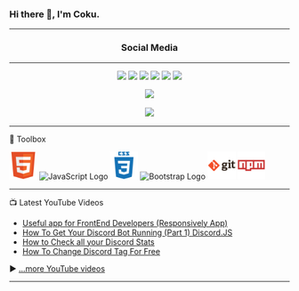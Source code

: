 ### Hi there 👋, I'm Coku.

---

<h3 align='center'>Social Media</h3>

---

<p align='center'>
  <a href="https://twitter.com/coku_mr"><img src="https://img.shields.io/badge/Twitter-1DA1F2?style=for-the-badge&logo=twitter&logoColor=white"/></a>
  <a href="https://www.linkedin.com/in/kristjan-seraj-b141b8203/"><img src="https://img.shields.io/badge/LinkedIn-0077B5?style=for-the-badge&logo=linkedin&logoColor=white"/></a>
   <a href="https://stackoverflow.com/users/15266427/mrcoku"><img src="https://img.shields.io/badge/Stack_Overflow-FE7A16?style=for-the-badge&logo=stack-overflow&logoColor=white"/></a>
  <a href="https://codepen.io/mrcoku"><img src="https://img.shields.io/badge/Codepen-000000?style=for-the-badge&logo=codepen&logoColor=white"/></a>
  <a href="https://www.youtube.com/channel/UCnPiMm-Jp4P5B2dy7SstDjA"><img src="https://img.shields.io/badge/YouTube-FF0000?style=for-the-badge&logo=youtube&logoColor=white"/></a>
   <a href="https://discord.io/remixor"><img src="https://img.shields.io/badge/Discord-7289DA?style=for-the-badge&logo=discord&logoColor=white"/></a>
</p>
 






<p align='center'>
<a href="#"><img src="https://github-readme-stats.vercel.app/api?username=MrCoku&show_icons=true&theme=algolia" width="350"/></a>
</p>



<p align='center'>
  <a href="#"><img src="https://github-readme-stats.vercel.app/api/top-langs/?username=Mrcoku&layout=compact&theme=algolia"/></a>
</p>



---

🧰 Toolbox


<img src="https://github.com/devicons/devicon/blob/master/icons/html5/html5-original.svg" alt="HTML" width="50" height="50"/> <img src="https://cdn.worldvectorlogo.com/logos/logo-javascript.svg" alt="JavaScript Logo" width="50" height="50"/> <img src="https://github.com/devicons/devicon/blob/master/icons/css3/css3-plain-wordmark.svg" alt="CSS" width="50" height="50"/> <img src="https://cdn.worldvectorlogo.com/logos/bootstrap-4.svg" alt="Bootstrap Logo" width="50" height="50"/> <img src="https://github.com/devicons/devicon/blob/master/icons/git/git-original-wordmark.svg" alt="Git" width="50" height="50"/> <img src="https://github.com/devicons/devicon/blob/master/icons/npm/npm-original-wordmark.svg" alt="npm" width="50" height="50"/> 

---

📺 Latest YouTube Videos

<!-- YOUTUBE-VIDEOS-LIST:START -->
- [Useful app for FrontEnd Developers (Responsively App)](https://youtu.be/Wnb-72o88J8)
- [How To Get Your Discord Bot Running (Part 1) Discord.JS](https://youtu.be/PegMtRqbTnA)
- [How to Check all your Discord Stats](https://youtu.be/Vd9GUJxPHDc)
- [How To Change Discord Tag For Free](https://youtu.be/LGq8dioN510)

<!-- YOUTUBE-VIDEOS-LIST:END -->


▶ [...more YouTube videos](https://www.youtube.com/channel/UCnPiMm-Jp4P5B2dy7SstDjA?sub_confirmation=1)

---






<!--
**MrCoku/MrCoku** is a ✨ _special_ ✨ repository because its `README.md` (this file) appears on your GitHub profile.

Here are some ideas to get you started:

- 🔭 I’m currently working on ...
- 🌱 I’m currently learning ...
- 👯 I’m looking to collaborate on ...
- 🤔 I’m looking for help with ...
- 💬 Ask me about ...
- 📫 How to reach me: ...
- 😄 Pronouns: ...
- ⚡ Fun fact: ...
-->



